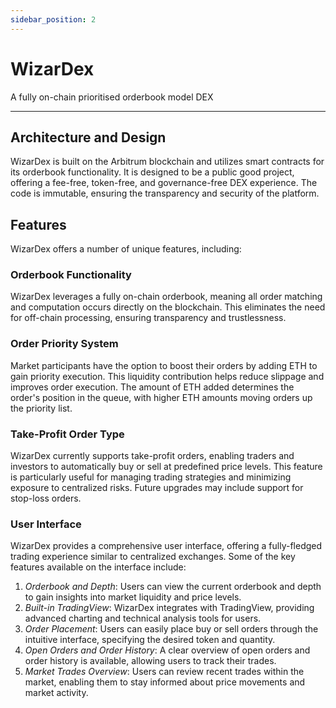 ```yaml
---
sidebar_position: 2
---
```


# WizarDex
A fully on-chain prioritised orderbook model DEX 

---

## Architecture and Design
WizarDex is built on the Arbitrum blockchain and utilizes smart contracts for its orderbook functionality. It is designed to be a public good project, offering a fee-free, token-free, and governance-free DEX experience. The code is immutable, ensuring the transparency and security of the platform.

## Features
WizarDex offers a number of unique features, including:

### Orderbook Functionality
WizarDex leverages a fully on-chain orderbook, meaning all order matching and computation occurs directly on the blockchain. This eliminates the need for off-chain processing, ensuring transparency and trustlessness.

### Order Priority System
Market participants have the option to boost their orders by adding ETH to gain priority execution. This liquidity contribution helps reduce slippage and improves order execution. The amount of ETH added determines the order's position in the queue, with higher ETH amounts moving orders up the priority list.

### Take-Profit Order Type
WizarDex currently supports take-profit orders, enabling traders and investors to automatically buy or sell at predefined price levels. This feature is particularly useful for managing trading strategies and minimizing exposure to centralized risks. Future upgrades may include support for stop-loss orders.

### User Interface
WizarDex provides a comprehensive user interface, offering a fully-fledged trading experience similar to centralized exchanges. Some of the key features available on the interface include:

1. *Orderbook and Depth*: Users can view the current orderbook and depth to gain insights into market liquidity and price levels.
2. *Built-in TradingView*: WizarDex integrates with TradingView, providing advanced charting and technical analysis tools for users.
3. *Order Placement*: Users can easily place buy or sell orders through the intuitive interface, specifying the desired token and quantity.
4. *Open Orders and Order History*: A clear overview of open orders and order history is available, allowing users to track their trades.
5. *Market Trades Overview*: Users can review recent trades within the market, enabling them to stay informed about price movements and market activity.
